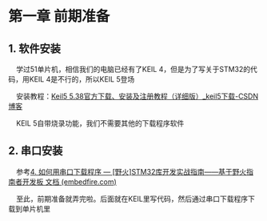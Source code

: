 # 第一章 前期准备

## 1. 软件安装

    学过51单片机，相信我们的电脑已经有了KEIL 4，但是为了写关于STM32的代码，用KEIL 4是不行的，所以KEIL 5登场

    安装教程：[Keil5 5.38官方下载、安装及注册教程（详细版）_keil5下载-CSDN博客](https://blog.csdn.net/weixin_43992330/article/details/135207272)

    KEIL 5自带烧录功能，我们不需要其他的下载程序软件

## 2. 串口安装

    参考[4. 如何用串口下载程序 — [野火]STM32库开发实战指南——基于野火指南者开发板 文档 (embedfire.com)](https://doc.embedfire.com/mcu/stm32/f103zhinanzhe/std/zh/latest/book/ISP_download.html)

    至此，前期准备就弄完啦。后面就在KEIL里写代码，然后通过串口下载程序下载到单片机里
